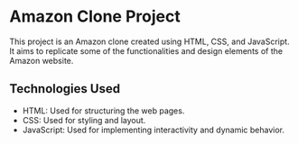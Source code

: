 # Amazon  Clone Project

This project is an Amazon clone created using HTML, CSS, and JavaScript. It aims to replicate some of the functionalities and design elements of the Amazon website.


## Technologies Used

- HTML: Used for structuring the web pages.
- CSS: Used for styling and layout.
- JavaScript: Used for implementing interactivity and dynamic behavior.
